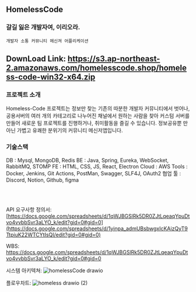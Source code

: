## HomelessCode 

### 갈길 잃은 개발자여, 이리오라.

`개발자 소통 커뮤니티 메신져 어플리케이션`

## DownLoad Link: https://s3.ap-northeast-2.amazonaws.com/homelesscode.shop/homeless-code-win32-x64.zip








### 프로젝트 소개
Homeless-Code 프로젝트는
정보만 찾는 기존의 따분한 개발자 커뮤니티에서 벗어나,
공용서버의 여러 개의 카테고리로 나누어진 채널에서 원하는 사람을 찾아
커스텀 서버를 만들어 새로운 팀 프로젝트를 진행하거나,
취미활동을 즐길 수 있습니다.
정보공유뿐 만 아닌 가볍고 유쾌한 분위기의 커뮤니티 메신저앱입니다.


### 기술스택 
DB : Mysql, MongoDB, Redis
BE : Java, Spring, Eureka, WebSocket, RabbitMQ, STOMP
FE : HTML, CSS, JS, React, Electron
Cloud : AWS
Tools : Docker, Jenkins, Git Actions, PostMan, Swagger, SLF4J, OAuth2
협업 툴 : Discord, Notion, Github, figma 

<br><br>

API 요구사항 정의서: [https://docs.google.com/spreadsheets/d/1qWJBGSlRk5DR0ZJtLqeaqYpuDtvo4vvbbSvr3aLYO_k/edit?gid=0#gid=0](https://docs.google.com/spreadsheets/d/1yinpa_admUBsbwgxIcKAizQyT9TtpiuK22WTCYtIsQI/edit?gid=0#gid=0)






WBS: https://docs.google.com/spreadsheets/d/1qWJBGSlRk5DR0ZJtLqeaqYpuDtvo4vvbbSvr3aLYO_k/edit?gid=0#gid=0


시스템 아키텍쳐:
![homelessCode drawio](https://github.com/user-attachments/assets/5e2f090e-4035-49be-a4fa-78d057d67c18)




플로우차트: 
![homeless drawio (2)](https://github.com/user-attachments/assets/56e52bff-469c-4cef-9c80-a08a5da84483)


